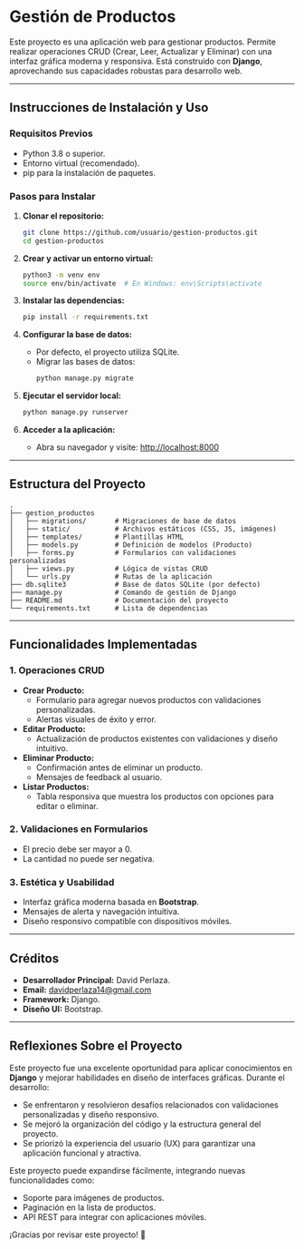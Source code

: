 # Gestión de Productos

Este proyecto es una aplicación web para gestionar productos. Permite realizar operaciones CRUD (Crear, Leer, Actualizar y Eliminar) con una interfaz gráfica moderna y responsiva. Está construido con **Django**, aprovechando sus capacidades robustas para desarrollo web.

---

## **Instrucciones de Instalación y Uso**

### **Requisitos Previos**
- Python 3.8 o superior.
- Entorno virtual (recomendado).
- pip para la instalación de paquetes.

### **Pasos para Instalar**

1. **Clonar el repositorio:**
   ```bash
   git clone https://github.com/usuario/gestion-productos.git
   cd gestion-productos
   ```

2. **Crear y activar un entorno virtual:**
   ```bash
   python3 -m venv env
   source env/bin/activate  # En Windows: env\Scripts\activate
   ```

3. **Instalar las dependencias:**
   ```bash
   pip install -r requirements.txt
   ```

4. **Configurar la base de datos:**
   - Por defecto, el proyecto utiliza SQLite.
   - Migrar las bases de datos:
     ```bash
     python manage.py migrate
     ```

5. **Ejecutar el servidor local:**
   ```bash
   python manage.py runserver
   ```

6. **Acceder a la aplicación:**
   - Abra su navegador y visite: [http://localhost:8000](http://localhost:8000)

---

## **Estructura del Proyecto**

```
.
├── gestion_productos
│   ├── migrations/       # Migraciones de base de datos
│   ├── static/           # Archivos estáticos (CSS, JS, imágenes)
│   ├── templates/        # Plantillas HTML
│   ├── models.py         # Definición de modelos (Producto)
│   ├── forms.py          # Formularios con validaciones personalizadas
│   ├── views.py          # Lógica de vistas CRUD
│   └── urls.py           # Rutas de la aplicación
├── db.sqlite3            # Base de datos SQLite (por defecto)
├── manage.py             # Comando de gestión de Django
├── README.md             # Documentación del proyecto
└── requirements.txt      # Lista de dependencias
```

---

## **Funcionalidades Implementadas**

### **1. Operaciones CRUD**
- **Crear Producto:**
  - Formulario para agregar nuevos productos con validaciones personalizadas.
  - Alertas visuales de éxito y error.
- **Editar Producto:**
  - Actualización de productos existentes con validaciones y diseño intuitivo.
- **Eliminar Producto:**
  - Confirmación antes de eliminar un producto.
  - Mensajes de feedback al usuario.
- **Listar Productos:**
  - Tabla responsiva que muestra los productos con opciones para editar o eliminar.

### **2. Validaciones en Formularios**
- El precio debe ser mayor a 0.
- La cantidad no puede ser negativa.

### **3. Estética y Usabilidad**
- Interfaz gráfica moderna basada en **Bootstrap**.
- Mensajes de alerta y navegación intuitiva.
- Diseño responsivo compatible con dispositivos móviles.

---

## **Créditos**
- **Desarrollador Principal:** David Perlaza.
- **Email:** davidperlaza14@gmail.com
- **Framework:** Django.
- **Diseño UI:** Bootstrap.

---

## **Reflexiones Sobre el Proyecto**

Este proyecto fue una excelente oportunidad para aplicar conocimientos en **Django** y mejorar habilidades en diseño de interfaces gráficas. Durante el desarrollo:
- Se enfrentaron y resolvieron desafíos relacionados con validaciones personalizadas y diseño responsivo.
- Se mejoró la organización del código y la estructura general del proyecto.
- Se priorizó la experiencia del usuario (UX) para garantizar una aplicación funcional y atractiva.

Este proyecto puede expandirse fácilmente, integrando nuevas funcionalidades como:
- Soporte para imágenes de productos.
- Paginación en la lista de productos.
- API REST para integrar con aplicaciones móviles.

¡Gracias por revisar este proyecto! 🚀
